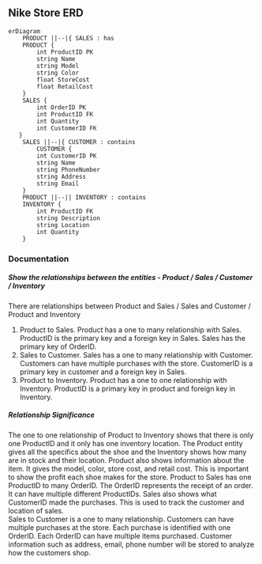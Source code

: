 ## **Nike Store ERD**

```mermaid
erDiagram
    PRODUCT ||--|{ SALES : has
    PRODUCT {
        int ProductID PK
        string Name
        string Model
        string Color
        float StoreCost
        float RetailCost
    }
    SALES {
        int OrderID PK
        int ProductID FK
        int Quantity
        int CustomerID FK    
   }
    SALES ||--|{ CUSTOMER : contains
        CUSTOMER {
        int CustomerID PK
        string Name
        string PhoneNumber
        string Address
        string Email
    }
    PRODUCT ||--|| INVENTORY : contains
    INVENTORY {
        int ProductID FK
        string Description
        string Location
        int Quantity
    }
```
### **Documentation**
##### Show the relationships between the entities - _Product / Sales / Customer / Inventory_
There are relationships between Product and Sales / Sales and Customer / Product and Inventory
1. Product to Sales. Product has a one to many relationship with Sales. ProductID is the primary key and a foreign key in Sales.  Sales has the primary key of OrderID.
2. Sales to Customer. Sales has a one to many relationship with Customer. Customers can have multiple purchases with the store. CustomerID is a primary key in customer and a foreign key in Sales.
3. Product to Inventory. Product has a one to one relationship with Inventory. ProductID is a primary key in product and foreign key in Inventory.
##### Relationship Significance
The one to one relationship of Product to Inventory shows that there is only one ProductID and it only has one inventory location. The Product entity gives all the specifics about the shoe and the Inventory shows how many are in stock and their location. Product also shows information about the item. It gives the model, color, store cost, and retail cost. This is important to show the profit each shoe makes for the store.
Product to Sales has one ProductID to many OrderID. The OrderID represents the receipt of an order. It can have multiple different ProductIDs. Sales also shows what CustomerID made the purchases. This is used to track the customer and location of sales.  
Sales to Customer is a one to many relationship. Customers can have multiple purchases at the store.  Each purchase is identified with one OrderID. Each OrderID can have multiple items purchased. Customer information such as address, email, phone number will be stored to analyze how the customers shop.    







